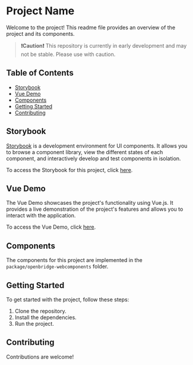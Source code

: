 # Project Name

Welcome to the project! This readme file provides an overview of the project and its components.


> **❗Caution❗** This repository is currently in early development and may not be stable. Please use with caution.

## Table of Contents

- [Storybook](#storybook)
- [Vue Demo](#vue-demo)
- [Components](#components)
- [Getting Started](#getting-started)
- [Contributing](#contributing)

## Storybook

[Storybook](https://storybook.js.org/) is a development environment for UI components. It allows you to browse a component library, view the different states of each component, and interactively develop and test components in isolation.

To access the Storybook for this project, click [here](https://tibnor.github.io/openbridge-webcomponents/storybook/).

## Vue Demo

The Vue Demo showcases the project's functionality using Vue.js. It provides a live demonstration of the project's features and allows you to interact with the application.

To access the Vue Demo, click [here](https://tibnor.github.io/openbridge-webcomponents/vue-demo/).

## Components

The components for this project are implemented in the `package/openbridge-webcomponents` folder.

## Getting Started

To get started with the project, follow these steps:

1. Clone the repository.
2. Install the dependencies.
3. Run the project.

## Contributing

Contributions are welcome!

